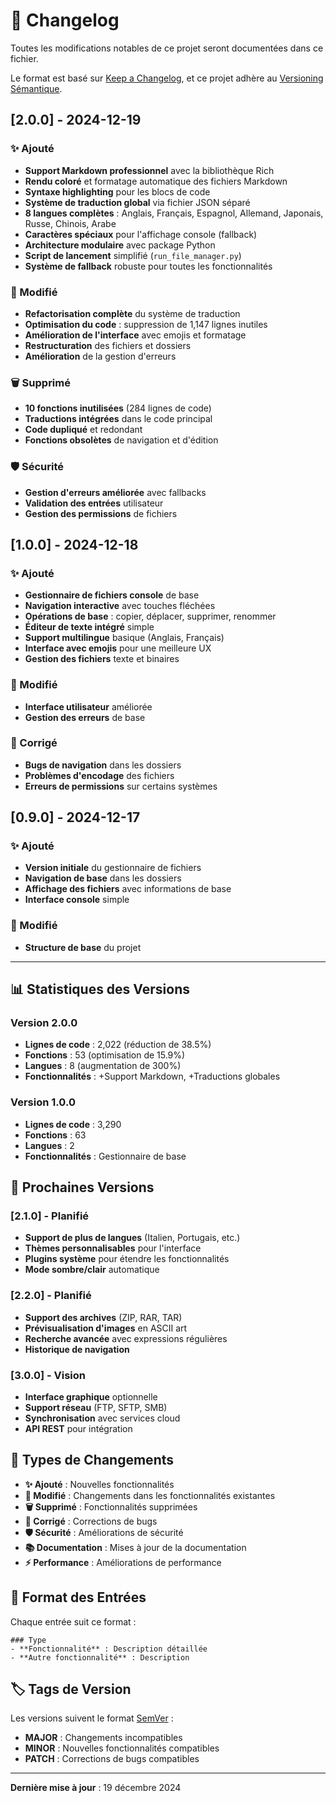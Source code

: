# 📝 Changelog

Toutes les modifications notables de ce projet seront documentées dans ce fichier.

Le format est basé sur [Keep a Changelog](https://keepachangelog.com/fr/1.0.0/),
et ce projet adhère au [Versioning Sémantique](https://semver.org/lang/fr/).

## [2.0.0] - 2024-12-19

### ✨ Ajouté
- **Support Markdown professionnel** avec la bibliothèque Rich
- **Rendu coloré** et formatage automatique des fichiers Markdown
- **Syntaxe highlighting** pour les blocs de code
- **Système de traduction global** via fichier JSON séparé
- **8 langues complètes** : Anglais, Français, Espagnol, Allemand, Japonais, Russe, Chinois, Arabe
- **Caractères spéciaux** pour l'affichage console (fallback)
- **Architecture modulaire** avec package Python
- **Script de lancement** simplifié (`run_file_manager.py`)
- **Système de fallback** robuste pour toutes les fonctionnalités

### 🔧 Modifié
- **Refactorisation complète** du système de traduction
- **Optimisation du code** : suppression de 1,147 lignes inutiles
- **Amélioration de l'interface** avec emojis et formatage
- **Restructuration** des fichiers et dossiers
- **Amélioration** de la gestion d'erreurs

### 🗑️ Supprimé
- **10 fonctions inutilisées** (284 lignes de code)
- **Traductions intégrées** dans le code principal
- **Code dupliqué** et redondant
- **Fonctions obsolètes** de navigation et d'édition

### 🛡️ Sécurité
- **Gestion d'erreurs améliorée** avec fallbacks
- **Validation des entrées** utilisateur
- **Gestion des permissions** de fichiers

## [1.0.0] - 2024-12-18

### ✨ Ajouté
- **Gestionnaire de fichiers console** de base
- **Navigation interactive** avec touches fléchées
- **Opérations de base** : copier, déplacer, supprimer, renommer
- **Éditeur de texte intégré** simple
- **Support multilingue** basique (Anglais, Français)
- **Interface avec emojis** pour une meilleure UX
- **Gestion des fichiers** texte et binaires

### 🔧 Modifié
- **Interface utilisateur** améliorée
- **Gestion des erreurs** de base

### 🐛 Corrigé
- **Bugs de navigation** dans les dossiers
- **Problèmes d'encodage** des fichiers
- **Erreurs de permissions** sur certains systèmes

## [0.9.0] - 2024-12-17

### ✨ Ajouté
- **Version initiale** du gestionnaire de fichiers
- **Navigation de base** dans les dossiers
- **Affichage des fichiers** avec informations de base
- **Interface console** simple

### 🔧 Modifié
- **Structure de base** du projet

---

## 📊 Statistiques des Versions

### Version 2.0.0
- **Lignes de code** : 2,022 (réduction de 38.5%)
- **Fonctions** : 53 (optimisation de 15.9%)
- **Langues** : 8 (augmentation de 300%)
- **Fonctionnalités** : +Support Markdown, +Traductions globales

### Version 1.0.0
- **Lignes de code** : 3,290
- **Fonctions** : 63
- **Langues** : 2
- **Fonctionnalités** : Gestionnaire de base

## 🎯 Prochaines Versions

### [2.1.0] - Planifié
- **Support de plus de langues** (Italien, Portugais, etc.)
- **Thèmes personnalisables** pour l'interface
- **Plugins système** pour étendre les fonctionnalités
- **Mode sombre/clair** automatique

### [2.2.0] - Planifié
- **Support des archives** (ZIP, RAR, TAR)
- **Prévisualisation d'images** en ASCII art
- **Recherche avancée** avec expressions régulières
- **Historique de navigation**

### [3.0.0] - Vision
- **Interface graphique** optionnelle
- **Support réseau** (FTP, SFTP, SMB)
- **Synchronisation** avec services cloud
- **API REST** pour intégration

## 🔄 Types de Changements

- **✨ Ajouté** : Nouvelles fonctionnalités
- **🔧 Modifié** : Changements dans les fonctionnalités existantes
- **🗑️ Supprimé** : Fonctionnalités supprimées
- **🐛 Corrigé** : Corrections de bugs
- **🛡️ Sécurité** : Améliorations de sécurité
- **📚 Documentation** : Mises à jour de la documentation
- **⚡ Performance** : Améliorations de performance

## 📝 Format des Entrées

Chaque entrée suit ce format :
```
### Type
- **Fonctionnalité** : Description détaillée
- **Autre fonctionnalité** : Description
```

## 🏷️ Tags de Version

Les versions suivent le format [SemVer](https://semver.org/) :
- **MAJOR** : Changements incompatibles
- **MINOR** : Nouvelles fonctionnalités compatibles
- **PATCH** : Corrections de bugs compatibles

---

**Dernière mise à jour** : 19 décembre 2024

